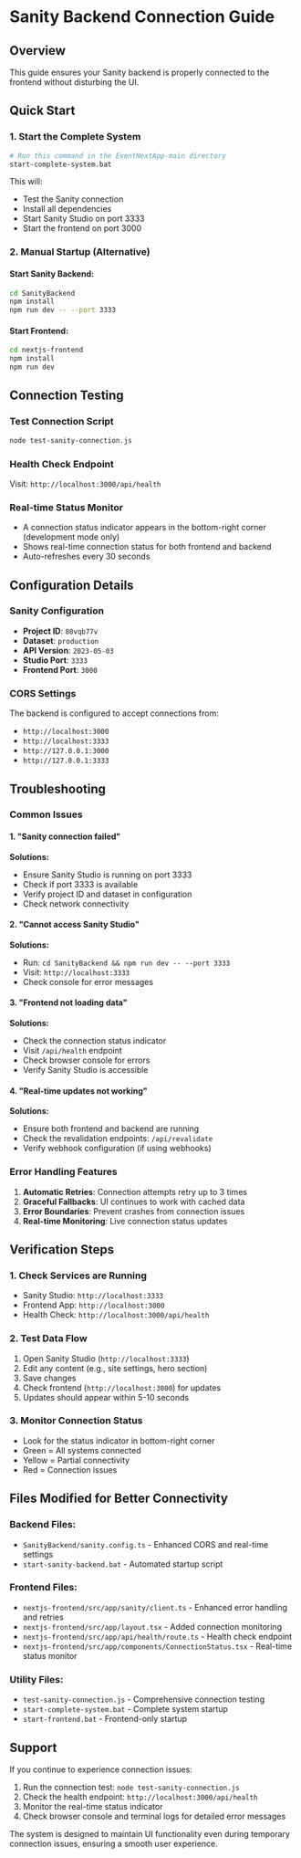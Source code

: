 # Sanity Backend Connection Guide

## Overview
This guide ensures your Sanity backend is properly connected to the frontend without disturbing the UI.

## Quick Start

### 1. Start the Complete System
```bash
# Run this command in the EventNextApp-main directory
start-complete-system.bat
```

This will:
- Test the Sanity connection
- Install all dependencies
- Start Sanity Studio on port 3333
- Start the frontend on port 3000

### 2. Manual Startup (Alternative)

#### Start Sanity Backend:
```bash
cd SanityBackend
npm install
npm run dev -- --port 3333
```

#### Start Frontend:
```bash
cd nextjs-frontend
npm install
npm run dev
```

## Connection Testing

### Test Connection Script
```bash
node test-sanity-connection.js
```

### Health Check Endpoint
Visit: `http://localhost:3000/api/health`

### Real-time Status Monitor
- A connection status indicator appears in the bottom-right corner (development mode only)
- Shows real-time connection status for both frontend and backend
- Auto-refreshes every 30 seconds

## Configuration Details

### Sanity Configuration
- **Project ID**: `80vqb77v`
- **Dataset**: `production`
- **API Version**: `2023-05-03`
- **Studio Port**: `3333`
- **Frontend Port**: `3000`

### CORS Settings
The backend is configured to accept connections from:
- `http://localhost:3000`
- `http://localhost:3333`
- `http://127.0.0.1:3000`
- `http://127.0.0.1:3333`

## Troubleshooting

### Common Issues

#### 1. "Sanity connection failed"
**Solutions:**
- Ensure Sanity Studio is running on port 3333
- Check if port 3333 is available
- Verify project ID and dataset in configuration
- Check network connectivity

#### 2. "Cannot access Sanity Studio"
**Solutions:**
- Run: `cd SanityBackend && npm run dev -- --port 3333`
- Visit: `http://localhost:3333`
- Check console for error messages

#### 3. "Frontend not loading data"
**Solutions:**
- Check the connection status indicator
- Visit `/api/health` endpoint
- Check browser console for errors
- Verify Sanity Studio is accessible

#### 4. "Real-time updates not working"
**Solutions:**
- Ensure both frontend and backend are running
- Check the revalidation endpoints: `/api/revalidate`
- Verify webhook configuration (if using webhooks)

### Error Handling Features

1. **Automatic Retries**: Connection attempts retry up to 3 times
2. **Graceful Fallbacks**: UI continues to work with cached data
3. **Error Boundaries**: Prevent crashes from connection issues
4. **Real-time Monitoring**: Live connection status updates

## Verification Steps

### 1. Check Services are Running
- Sanity Studio: `http://localhost:3333`
- Frontend App: `http://localhost:3000`
- Health Check: `http://localhost:3000/api/health`

### 2. Test Data Flow
1. Open Sanity Studio (`http://localhost:3333`)
2. Edit any content (e.g., site settings, hero section)
3. Save changes
4. Check frontend (`http://localhost:3000`) for updates
5. Updates should appear within 5-10 seconds

### 3. Monitor Connection Status
- Look for the status indicator in bottom-right corner
- Green = All systems connected
- Yellow = Partial connectivity
- Red = Connection issues

## Files Modified for Better Connectivity

### Backend Files:
- `SanityBackend/sanity.config.ts` - Enhanced CORS and real-time settings
- `start-sanity-backend.bat` - Automated startup script

### Frontend Files:
- `nextjs-frontend/src/app/sanity/client.ts` - Enhanced error handling and retries
- `nextjs-frontend/src/app/layout.tsx` - Added connection monitoring
- `nextjs-frontend/src/app/api/health/route.ts` - Health check endpoint
- `nextjs-frontend/src/app/components/ConnectionStatus.tsx` - Real-time status monitor

### Utility Files:
- `test-sanity-connection.js` - Comprehensive connection testing
- `start-complete-system.bat` - Complete system startup
- `start-frontend.bat` - Frontend-only startup

## Support

If you continue to experience connection issues:

1. Run the connection test: `node test-sanity-connection.js`
2. Check the health endpoint: `http://localhost:3000/api/health`
3. Monitor the real-time status indicator
4. Check browser console and terminal logs for detailed error messages

The system is designed to maintain UI functionality even during temporary connection issues, ensuring a smooth user experience.
